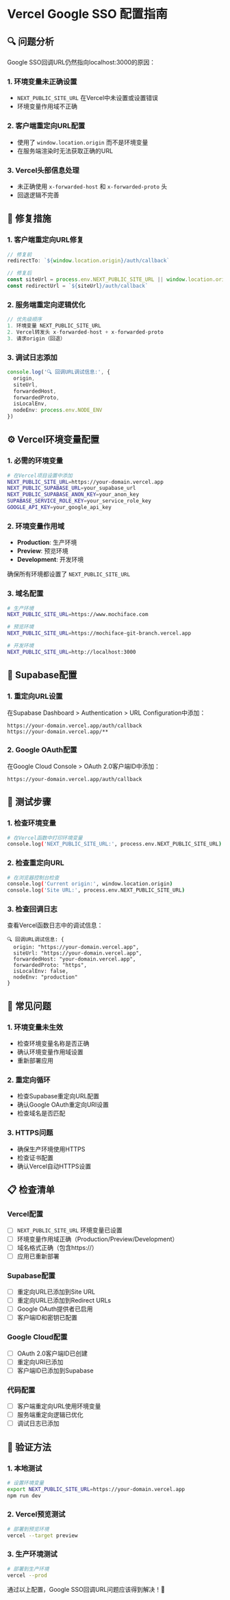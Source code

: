 # Vercel Google SSO 配置指南

## 🔍 问题分析

Google SSO回调URL仍然指向localhost:3000的原因：

### 1. **环境变量未正确设置**
- `NEXT_PUBLIC_SITE_URL` 在Vercel中未设置或设置错误
- 环境变量作用域不正确

### 2. **客户端重定向URL配置**
- 使用了 `window.location.origin` 而不是环境变量
- 在服务端渲染时无法获取正确的URL

### 3. **Vercel头部信息处理**
- 未正确使用 `x-forwarded-host` 和 `x-forwarded-proto` 头
- 回退逻辑不完善

## 🔧 修复措施

### 1. **客户端重定向URL修复**
```typescript
// 修复前
redirectTo: `${window.location.origin}/auth/callback`

// 修复后
const siteUrl = process.env.NEXT_PUBLIC_SITE_URL || window.location.origin
const redirectUrl = `${siteUrl}/auth/callback`
```

### 2. **服务端重定向逻辑优化**
```typescript
// 优先级顺序
1. 环境变量 NEXT_PUBLIC_SITE_URL
2. Vercel转发头 x-forwarded-host + x-forwarded-proto
3. 请求origin（回退）
```

### 3. **调试日志添加**
```typescript
console.log('🔍 回调URL调试信息:', {
  origin,
  siteUrl,
  forwardedHost,
  forwardedProto,
  isLocalEnv,
  nodeEnv: process.env.NODE_ENV
})
```

## ⚙️ Vercel环境变量配置

### 1. **必需的环境变量**
```bash
# 在Vercel项目设置中添加
NEXT_PUBLIC_SITE_URL=https://your-domain.vercel.app
NEXT_PUBLIC_SUPABASE_URL=your_supabase_url
NEXT_PUBLIC_SUPABASE_ANON_KEY=your_anon_key
SUPABASE_SERVICE_ROLE_KEY=your_service_role_key
GOOGLE_API_KEY=your_google_api_key
```

### 2. **环境变量作用域**
- **Production**: 生产环境
- **Preview**: 预览环境
- **Development**: 开发环境

确保所有环境都设置了 `NEXT_PUBLIC_SITE_URL`

### 3. **域名配置**
```bash
# 生产环境
NEXT_PUBLIC_SITE_URL=https://www.mochiface.com

# 预览环境
NEXT_PUBLIC_SITE_URL=https://mochiface-git-branch.vercel.app

# 开发环境
NEXT_PUBLIC_SITE_URL=http://localhost:3000
```

## 🔧 Supabase配置

### 1. **重定向URL设置**
在Supabase Dashboard > Authentication > URL Configuration中添加：

```
https://your-domain.vercel.app/auth/callback
https://your-domain.vercel.app/**
```

### 2. **Google OAuth配置**
在Google Cloud Console > OAuth 2.0客户端ID中添加：

```
https://your-domain.vercel.app/auth/callback
```

## 🧪 测试步骤

### 1. **检查环境变量**
```bash
# 在Vercel函数中打印环境变量
console.log('NEXT_PUBLIC_SITE_URL:', process.env.NEXT_PUBLIC_SITE_URL)
```

### 2. **检查重定向URL**
```bash
# 在浏览器控制台检查
console.log('Current origin:', window.location.origin)
console.log('Site URL:', process.env.NEXT_PUBLIC_SITE_URL)
```

### 3. **检查回调日志**
查看Vercel函数日志中的调试信息：
```
🔍 回调URL调试信息: {
  origin: "https://your-domain.vercel.app",
  siteUrl: "https://your-domain.vercel.app",
  forwardedHost: "your-domain.vercel.app",
  forwardedProto: "https",
  isLocalEnv: false,
  nodeEnv: "production"
}
```

## 🚨 常见问题

### 1. **环境变量未生效**
- 检查环境变量名称是否正确
- 确认环境变量作用域设置
- 重新部署应用

### 2. **重定向循环**
- 检查Supabase重定向URL配置
- 确认Google OAuth重定向URI设置
- 检查域名是否匹配

### 3. **HTTPS问题**
- 确保生产环境使用HTTPS
- 检查证书配置
- 确认Vercel自动HTTPS设置

## 📋 检查清单

### Vercel配置
- [ ] `NEXT_PUBLIC_SITE_URL` 环境变量已设置
- [ ] 环境变量作用域正确（Production/Preview/Development）
- [ ] 域名格式正确（包含https://）
- [ ] 应用已重新部署

### Supabase配置
- [ ] 重定向URL已添加到Site URL
- [ ] 重定向URL已添加到Redirect URLs
- [ ] Google OAuth提供者已启用
- [ ] 客户端ID和密钥已配置

### Google Cloud配置
- [ ] OAuth 2.0客户端ID已创建
- [ ] 重定向URI已添加
- [ ] 客户端ID已添加到Supabase

### 代码配置
- [ ] 客户端重定向URL使用环境变量
- [ ] 服务端重定向逻辑已优化
- [ ] 调试日志已添加

## 🎯 验证方法

### 1. **本地测试**
```bash
# 设置环境变量
export NEXT_PUBLIC_SITE_URL=https://your-domain.vercel.app
npm run dev
```

### 2. **Vercel预览测试**
```bash
# 部署到预览环境
vercel --target preview
```

### 3. **生产环境测试**
```bash
# 部署到生产环境
vercel --prod
```

通过以上配置，Google SSO回调URL问题应该得到解决！🎉
